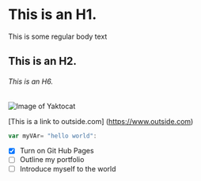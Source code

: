 # This is an H1.
This is some regular body text
## This is an H2.
###### This is an H6.

![Image of Yaktocat](https://octodex.github.com/images/yaktocat.png)

[This is a link to outside.com] (https://www.outside.com)

```javascript
var myVAr= "hello world":
```
- [x] Turn on Git Hub Pages
- [ ] Outline my portfolio
- [ ] Introduce myself to the world
